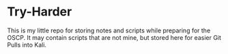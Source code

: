 # Try-Harder

This is my little repo for storing notes and scripts while preparing for the OSCP. It may contain scripts that are not mine, but stored here for easier Git Pulls into Kali.
